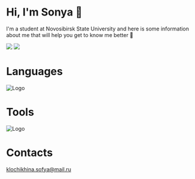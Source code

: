 # Hi, I'm Sonya 👋
I'm a student at Novosibirsk State University and here is some information about me that will help you get to know me better 🚀

![](https://github-profile-summary-cards.vercel.app/api/cards/most-commit-language?username=sklochikhina&theme=solarized_dark)
![](https://github-profile-summary-cards.vercel.app/api/cards/stats?username=sklochikhina&theme=solarized_dark)

# Languages
![Logo](https://skillicons.dev/icons?i=c,cpp,java,python,js)
# Tools
![Logo](https://skillicons.dev/icons?i=clion,idea,pycharm,webstorm,linux,maven,git,github,gitlab)
# Contacts
klochikhina.sofya@mail.ru
